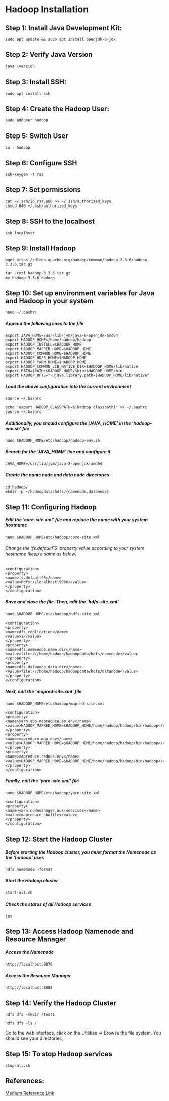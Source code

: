 # Hadoop Installation

## Step 1: Install Java Development Kit:
```
sudo apt update && sudo apt install openjdk-8-jdk
```

## Step 2: Verify Java Version
```
java -version
```

## Step 3:  Install SSH:
```
sudo apt install ssh
```

## Step 4:  Create the Hadoop User:
```
sudo adduser hadoop
```

## Step 5: Switch User 
```
su - hadoop
```

## Step 6: Configure SSH
```
ssh-keygen -t rsa
```

## Step 7: Set permissions
```
cat ~/.ssh/id_rsa.pub >> ~/.ssh/authorized_keys
chmod 640 ~/.ssh/authorized_keys
```

## Step 8: SSH to the localhost
```
ssh localhost
```

## Step 9: Install Hadoop
```
wget https://dlcdn.apache.org/hadoop/common/hadoop-3.3.6/hadoop-3.3.6.tar.gz
```

```
tar -xvzf hadoop-3.3.6.tar.gz
mv hadoop-3.3.6 hadoop
```

## Step 10: Set up environment variables for Java and Hadoop in your system

```
nano ~/.bashrc
```
##### Append the following lines to the file
```
export JAVA_HOME=/usr/lib/jvm/java-8-openjdk-amd64
export HADOOP_HOME=/home/hadoop/hadoop
export HADOOP_INSTALL=$HADOOP_HOME
export HADOOP_MAPRED_HOME=$HADOOP_HOME
export HADOOP_COMMON_HOME=$HADOOP_HOME
export HADOOP_HDFS_HOME=$HADOOP_HOME
export HADOOP_YARN_HOME=$HADOOP_HOME
export HADOOP_COMMON_LIB_NATIVE_DIR=$HADOOP_HOME/lib/native
export PATH=$PATH:$HADOOP_HOME/sbin:$HADOOP_HOME/bin
export HADOOP_OPTS="-Djava.library.path=$HADOOP_HOME/lib/native"
```

##### Load the above configuration into the current environment
```
source ~/.bashrc
```

```
echo 'export HADOOP_CLASSPATH=$(hadoop classpath)' >> ~/.bashrc
source ~/.bashrc
```


##### Additionally, you should configure the ‘JAVA_HOME’ in the ‘hadoop-env.sh’ file
```
nano $HADOOP_HOME/etc/hadoop/hadoop-env.sh
```

##### Search for the 'JAVA_HOME' line and configure it
```
JAVA_HOME=/usr/lib/jvm/java-8-openjdk-amd64
```

##### Create the name node and data node directories 
```
cd hadoop/
mkdir -p ~/hadoopdata/hdfs/{namenode,datanode}
```

## Step 11: Configuring Hadoop

##### Edit the ‘core-site.xml’ file and replace the name with your system hostname
```
nano $HADOOP_HOME/etc/hadoop/core-site.xml
```

###### Change the ‘fs.defaultFS’ property value according to your system hostname (keep it same as below)
```
<configuration>
<property>
<name>fs.defaultFS</name>
<value>hdfs://localhost:9000</value>
</property>
</configuration>
```

##### Save and close the file. Then, edit the ‘hdfs-site.xml’
```
nano $HADOOP_HOME/etc/hadoop/hdfs-site.xml
```

```
<configuration>
<property>
<name>dfs.replication</name>
<value>1</value>
</property>
<property>
<name>dfs.namenode.name.dir</name>
<value>file:///home/hadoop/hadoopdata/hdfs/namenode</value>
</property>
<property>
<name>dfs.datanode.data.dir</name>
<value>file:///home/hadoop/hadoopdata/hdfs/datanode</value>
</property>
</configuration>
```

##### Next, edit the ‘mapred-site.xml’ file
```
nano $HADOOP_HOME/etc/hadoop/mapred-site.xml
```

```
<configuration>
<property>
<name>yarn.app.mapreduce.am.env</name>
<value>HADOOP_MAPRED_HOME=$HADOOP_HOME/home/hadoop/hadoop/bin/hadoop</value>
</property>
<property>
<name>mapreduce.map.env</name>
<value>HADOOP_MAPRED_HOME=$HADOOP_HOME/home/hadoop/hadoop/bin/hadoop</value>
</property>
<property>
<name>mapreduce.reduce.env</name>
<value>HADOOP_MAPRED_HOME=$HADOOP_HOME/home/hadoop/hadoop/bin/hadoop</value>
</property>
</configuration>
```

##### Finally, edit the ‘yarn-site.xml’ file
```
nano $HADOOP_HOME/etc/hadoop/yarn-site.xml
```

```
<configuration>
<property>
<name>yarn.nodemanager.aux-services</name>
<value>mapreduce_shuffle</value>
</property>
</configuration>
```

## Step 12: Start the Hadoop Cluster

##### Before starting the Hadoop cluster, you must format the Namenode as the ‘hadoop’ user.

```
hdfs namenode -format
```

##### Start the Hadoop cluster
```
start-all.sh
```

##### Check the status of all Hadoop services
```
jps
```

## Step 13: Access Hadoop Namenode and Resource Manager

##### Access the Namenode
```
http://localhost:9870
```

##### Access the Resource Manager
```
http://localhost:8088
```

## Step 14: Verify the Hadoop Cluster

```
hdfs dfs -mkdir /test1
```

```
hdfs dfs -ls /
```


Go to the web interface, click on the Utilities => Browse the file system. You should see your directories,

## Step 15: To stop Hadoop services
```
stop-all.sh
```


## References:

[Medium Reference Link](https://arjunkrish.medium.com/step-by-step-guide-to-setting-up-hadoop-on-ubuntu-installation-and-configuration-walkthrough-60e493e9370d)